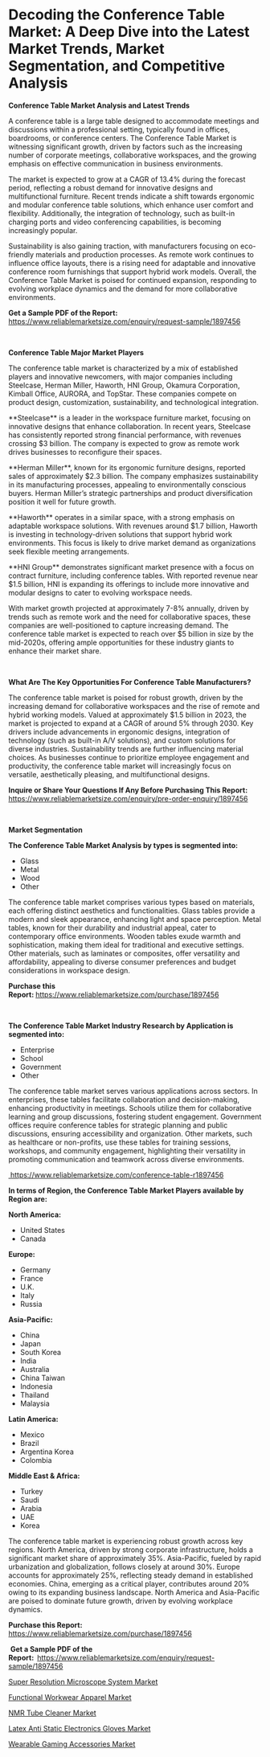 <p><h1>Decoding the Conference Table Market: A Deep Dive into the Latest Market Trends, Market Segmentation, and Competitive Analysis</h1></p><p><strong>Conference Table Market Analysis and Latest Trends</strong></p>
<p><p>A conference table is a large table designed to accommodate meetings and discussions within a professional setting, typically found in offices, boardrooms, or conference centers. The Conference Table Market is witnessing significant growth, driven by factors such as the increasing number of corporate meetings, collaborative workspaces, and the growing emphasis on effective communication in business environments. </p><p>The market is expected to grow at a CAGR of 13.4% during the forecast period, reflecting a robust demand for innovative designs and multifunctional furniture. Recent trends indicate a shift towards ergonomic and modular conference table solutions, which enhance user comfort and flexibility. Additionally, the integration of technology, such as built-in charging ports and video conferencing capabilities, is becoming increasingly popular. </p><p>Sustainability is also gaining traction, with manufacturers focusing on eco-friendly materials and production processes. As remote work continues to influence office layouts, there is a rising need for adaptable and innovative conference room furnishings that support hybrid work models. Overall, the Conference Table Market is poised for continued expansion, responding to evolving workplace dynamics and the demand for more collaborative environments.</p></p>
<p><strong>Get a Sample PDF of the Report:&nbsp;</strong> <a href="https://www.reliablemarketsize.com/enquiry/request-sample/1897456?utm_campaign=1991&utm_medium=2&utm_source=Github&utm_content=ia&utm_term=05022025&utm_id=conference-table">https://www.reliablemarketsize.com/enquiry/request-sample/1897456</a></p>
<p>&nbsp;</p>
<p><strong>Conference Table Major Market Players</strong></p>
<p><p>The conference table market is characterized by a mix of established players and innovative newcomers, with major companies including Steelcase, Herman Miller, Haworth, HNI Group, Okamura Corporation, Kimball Office, AURORA, and TopStar. These companies compete on product design, customization, sustainability, and technological integration.</p><p>**Steelcase** is a leader in the workspace furniture market, focusing on innovative designs that enhance collaboration. In recent years, Steelcase has consistently reported strong financial performance, with revenues crossing $3 billion. The company is expected to grow as remote work drives businesses to reconfigure their spaces.</p><p>**Herman Miller**, known for its ergonomic furniture designs, reported sales of approximately $2.3 billion. The company emphasizes sustainability in its manufacturing processes, appealing to environmentally conscious buyers. Herman Miller’s strategic partnerships and product diversification position it well for future growth.</p><p>**Haworth** operates in a similar space, with a strong emphasis on adaptable workspace solutions. With revenues around $1.7 billion, Haworth is investing in technology-driven solutions that support hybrid work environments. This focus is likely to drive market demand as organizations seek flexible meeting arrangements.</p><p>**HNI Group** demonstrates significant market presence with a focus on contract furniture, including conference tables. With reported revenue near $1.5 billion, HNI is expanding its offerings to include more innovative and modular designs to cater to evolving workspace needs.</p><p>With market growth projected at approximately 7-8% annually, driven by trends such as remote work and the need for collaborative spaces, these companies are well-positioned to capture increasing demand. The conference table market is expected to reach over $5 billion in size by the mid-2020s, offering ample opportunities for these industry giants to enhance their market share.</p></p>
<p>&nbsp;</p>
<p><strong>What Are The Key Opportunities For Conference Table Manufacturers?</strong></p>
<p><p>The conference table market is poised for robust growth, driven by the increasing demand for collaborative workspaces and the rise of remote and hybrid working models. Valued at approximately $1.5 billion in 2023, the market is projected to expand at a CAGR of around 5% through 2030. Key drivers include advancements in ergonomic designs, integration of technology (such as built-in A/V solutions), and custom solutions for diverse industries. Sustainability trends are further influencing material choices. As businesses continue to prioritize employee engagement and productivity, the conference table market will increasingly focus on versatile, aesthetically pleasing, and multifunctional designs.</p></p>
<p><strong>Inquire or Share Your Questions If Any Before Purchasing This Report:</strong> <a href="https://www.reliablemarketsize.com/enquiry/pre-order-enquiry/1897456?utm_campaign=1991&utm_medium=2&utm_source=Github&utm_content=ia&utm_term=05022025&utm_id=conference-table">https://www.reliablemarketsize.com/enquiry/pre-order-enquiry/1897456</a></p>
<p>&nbsp;</p>
<p><strong>Market Segmentation</strong></p>
<p><strong>The Conference Table Market Analysis by types is segmented into:</strong></p>
<p><ul><li>Glass</li><li>Metal</li><li>Wood</li><li>Other</li></ul></p>
<p><p>The conference table market comprises various types based on materials, each offering distinct aesthetics and functionalities. Glass tables provide a modern and sleek appearance, enhancing light and space perception. Metal tables, known for their durability and industrial appeal, cater to contemporary office environments. Wooden tables exude warmth and sophistication, making them ideal for traditional and executive settings. Other materials, such as laminates or composites, offer versatility and affordability, appealing to diverse consumer preferences and budget considerations in workspace design.</p></p>
<p><strong>Purchase this Report:&nbsp;</strong><a href="https://www.reliablemarketsize.com/purchase/1897456?utm_campaign=1991&utm_medium=2&utm_source=Github&utm_content=ia&utm_term=05022025&utm_id=conference-table">https://www.reliablemarketsize.com/purchase/1897456</a></p>
<p>&nbsp;</p>
<p><strong>The Conference Table Market Industry Research by Application is segmented into:</strong></p>
<p><ul><li>Enterprise</li><li>School</li><li>Government</li><li>Other</li></ul></p>
<p><p>The conference table market serves various applications across sectors. In enterprises, these tables facilitate collaboration and decision-making, enhancing productivity in meetings. Schools utilize them for collaborative learning and group discussions, fostering student engagement. Government offices require conference tables for strategic planning and public discussions, ensuring accessibility and organization. Other markets, such as healthcare or non-profits, use these tables for training sessions, workshops, and community engagement, highlighting their versatility in promoting communication and teamwork across diverse environments.</p></p>
<p><a href="https://www.reliablemarketsize.com/conference-table-r1897456?utm_campaign=1991&utm_medium=2&utm_source=Github&utm_content=ia&utm_term=05022025&utm_id=conference-table">&nbsp;https://www.reliablemarketsize.com/conference-table-r1897456</a></p>
<p><strong>In terms of Region, the Conference Table Market Players available by Region are:</strong></p>
<p>
    <p> <strong> North America: </strong>
        <ul>
            <li>United States</li>
            <li>Canada</li>
        </ul>
        </p> 
    <p> <strong> Europe: </strong>
        <ul>
            <li>Germany</li>
            <li>France</li>
            <li>U.K.</li>
            <li>Italy</li>
            <li>Russia</li>
        </ul>
        </p> 
    <p> <strong> Asia-Pacific: </strong>
        <ul>
            <li>China</li>
            <li>Japan</li>
            <li>South Korea</li>
            <li>India</li>
            <li>Australia</li>
            <li>China Taiwan</li>
            <li>Indonesia</li>
            <li>Thailand</li>
            <li>Malaysia</li>
        </ul>
        </p> 
    <p> <strong> Latin America: </strong>
        <ul>
            <li>Mexico</li>
            <li>Brazil</li>
            <li>Argentina Korea</li>
            <li>Colombia</li>
        </ul>
        </p> 
    <p> <strong> Middle East & Africa: </strong>
        <ul>
            <li>Turkey</li>
            <li>Saudi</li>
            <li>Arabia</li>
            <li>UAE</li>
            <li>Korea</li>
        </ul>
    </p>
    </p>
<p><p>The conference table market is experiencing robust growth across key regions. North America, driven by strong corporate infrastructure, holds a significant market share of approximately 35%. Asia-Pacific, fueled by rapid urbanization and globalization, follows closely at around 30%. Europe accounts for approximately 25%, reflecting steady demand in established economies. China, emerging as a critical player, contributes around 20% owing to its expanding business landscape. North America and Asia-Pacific are poised to dominate future growth, driven by evolving workplace dynamics.</p></p>
<p><strong>Purchase this Report: </strong><a href="https://www.reliablemarketsize.com/purchase/1897456?utm_campaign=1991&utm_medium=2&utm_source=Github&utm_content=ia&utm_term=05022025&utm_id=conference-table">https://www.reliablemarketsize.com/purchase/1897456</a></p>
<p>&nbsp;<strong>Get a Sample PDF of the Report:&nbsp;&nbsp;</strong><a href="https://www.reliablemarketsize.com/enquiry/request-sample/1897456?utm_campaign=1991&utm_medium=2&utm_source=Github&utm_content=ia&utm_term=05022025&utm_id=conference-table">https://www.reliablemarketsize.com/enquiry/request-sample/1897456</a></p>
<p><strong></strong></p>
<p><p><a href="https://www.linkedin.com/pulse/super-resolution-microscope-system-market-segmentation-ktbre?utm_campaign=1991&utm_medium=2&utm_source=Github&utm_content=ia&utm_term=05022025&utm_id=conference-table">Super Resolution Microscope System Market</a></p><p><a href="https://github.com/briandahm87/Market-Research-Report-List-1/blob/main/functional-workwear-apparel-market.md?utm_campaign=1991&utm_medium=2&utm_source=Github&utm_content=ia&utm_term=05022025&utm_id=conference-table">Functional Workwear Apparel Market</a></p><p><a href="https://www.linkedin.com/pulse/market-study-nmr-tube-cleaner-size-dynamics-expected-b0wfe?utm_campaign=1991&utm_medium=2&utm_source=Github&utm_content=ia&utm_term=05022025&utm_id=conference-table">NMR Tube Cleaner Market</a></p><p><a href="https://www.linkedin.com/pulse/market-study-latex-anti-static-electronics-gloves-size-hfrwe?utm_campaign=1991&utm_medium=2&utm_source=Github&utm_content=ia&utm_term=05022025&utm_id=conference-table">Latex Anti Static Electronics Gloves Market</a></p><p><a href="https://github.com/muhjanaidu/Market-Research-Report-List-1/blob/main/wearable-gaming-accessories-market.md?utm_campaign=1991&utm_medium=2&utm_source=Github&utm_content=ia&utm_term=05022025&utm_id=conference-table">Wearable Gaming Accessories Market</a></p></p>